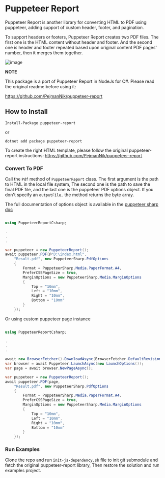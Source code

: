 # Puppeteer Report

Puppeteer Report is another library for converting HTML to PDF using puppeteer, adding support of custom header, footer, and pagination.

To support headers or footers, Puppeteer Report creates two PDF files. The first one is the HTML content without header and footer. And the second one is header and footer repeated based upon original content PDF pages' number, then it merges them together.

![image](https://raw.githubusercontent.com/PejmanNik/puppeteer-report/master/.attachment/image1.png)

**NOTE**

This package is a port of Puppeteer Report in NodeJs for C#. Please read the original readme before using it:

https://github.com/PejmanNik/puppeteer-report



## How to Install


```
Install-Package puppeteer-report
```

or

```
dotnet add package puppeteer-report
```


To create the right HTML template, please follow the original puppeteer-report instructions:
https://github.com/PejmanNik/puppeteer-report


### Convert To PDF

Call the `Pdf` method of `PuppeteerReport` class. The first argument is the path to HTML in the local file system, The second one is the path to save the final PDF file, and the last one is the puppeteer PDF options object. If you don't specify an `outputFile,` the method returns the byte array.

The full documentation of options object is available in the [puppeteer sharp doc](http://www.puppeteersharp.com/api/PuppeteerSharp.PdfOptions.html)

```c#

using PuppeteerReportCsharp;

.
.
.

var puppeteer = new PuppeteerReport();
await puppeteer.PDF(@"D:\index.html",
    "Result.pdf", new PuppeteerSharp.PdfOptions
    {
        Format = PuppeteerSharp.Media.PaperFormat.A4,
        PreferCSSPageSize = true,
        MarginOptions = new PuppeteerSharp.Media.MarginOptions
        {
            Top = "10mm",
            Left = "10mm",
            Right = "10mm",
            Bottom = "10mm"
        }
    });

```

Or using custom puppeteer page instance

```c#

using PuppeteerReportCsharp;

.
.
.

await new BrowserFetcher().DownloadAsync(BrowserFetcher.DefaultRevision);
var browser = await Puppeteer.LaunchAsync(new LaunchOptions());
var page = await browser.NewPageAsync();

var puppeteer = new PuppeteerReport();
await puppeteer.PDF(page,
    "Result.pdf", new PuppeteerSharp.PdfOptions
    {
        Format = PuppeteerSharp.Media.PaperFormat.A4,
        PreferCSSPageSize = true,
        MarginOptions = new PuppeteerSharp.Media.MarginOptions
        {
            Top = "10mm",
            Left = "10mm",
            Right = "10mm",
            Bottom = "10mm"
        }
    });

```

### Run Examples

Clone the repo and run `init-js-dependency.sh` file to init git submodule and fetch the original puppeteer-report library, Then restore the solution and run examples project.